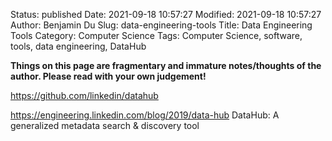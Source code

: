 Status: published
Date: 2021-09-18 10:57:27
Modified: 2021-09-18 10:57:27
Author: Benjamin Du
Slug: data-engineering-tools
Title: Data Engineering Tools
Category: Computer Science
Tags: Computer Science, software, tools, data engineering, DataHub

**Things on this page are fragmentary and immature notes/thoughts of the author. Please read with your own judgement!**

https://github.com/linkedin/datahub

https://engineering.linkedin.com/blog/2019/data-hub
DataHub: A generalized metadata search & discovery tool
